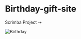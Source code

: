 # Birthday-gift-site
Scrimba Project ⇢     

![Birthday](https://user-images.githubusercontent.com/113598976/220878494-b76c2077-2272-477d-92f6-d1b681bb3cac.png)

